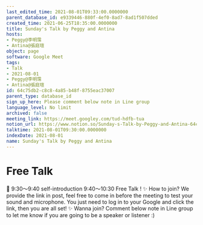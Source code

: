 ```yaml
---
last_edited_time: 2021-08-01T09:33:00.0000000
parent_database_id: e9339446-880f-4ef0-8ad7-8ad1f507dded
created_time: 2021-06-25T18:35:00.0000000
title: Sunday's Talk by Peggy and Antina
hosts:
- Peggy@李明霈
- Antina@張庭瑄
object: page
software: Google Meet
tags:
- Talk
- 2021-08-01
- Peggy@李明霈
- Antina@張庭瑄
id: 64c75db2-c8c8-4a85-b48f-8755eac37007
parent_type: database_id
sign_up_here: Please comment below note in Line group
language_level: No limit
archived: false
meeting_link: https://meet.googley.com/tud-hdfb-tua
notion_url: https://www.notion.so/Sunday-s-Talk-by-Peggy-and-Antina-64c75db2c8c84a85b48f8755eac37007
talktime: 2021-08-01T09:30:00.0000000
indexDate: 2021-08-01
name: Sunday's Talk by Peggy and Antina
---
```


# Free Talk 
📅
9:30～9:40 self-introduction
9:40～10:30 Free Talk !
✨
How to join?
We provide the link in post, feel free to come in before the meeting to test your sound and microphone. You just need to log in to your Google and click the link, then you are all set!
✨
Wanna join?
Comment below note in Line group to let me know if you are going to be a speaker or listener :)


